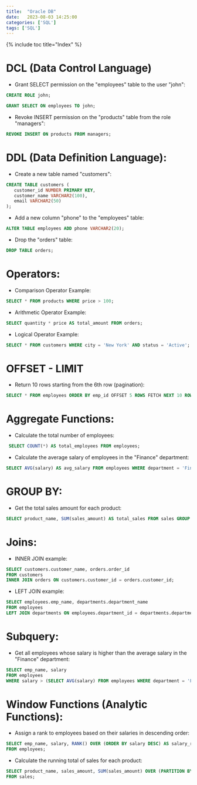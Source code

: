 ```yaml
---
title:  "Oracle DB"
date:   2023-08-03 14:25:00
categories: ['SQL']
tags: ['SQL']
---
```

{% include toc title="Index" %}


# DCL (Data Control Language)

- Grant SELECT permission on the "employees" table to the user "john":

```sql
CREATE ROLE john;

GRANT SELECT ON employees TO john;
```
- Revoke INSERT permission on the "products" table from the role "managers":

```sql
REVOKE INSERT ON products FROM managers;
```

# DDL (Data Definition Language):
    
- Create a new table named "customers":
   
```sql
CREATE TABLE customers (
   customer_id NUMBER PRIMARY KEY,
   customer_name VARCHAR2(100),
   email VARCHAR2(50)
);
```
- Add a new column "phone" to the "employees" table:
```sql
ALTER TABLE employees ADD phone VARCHAR2(20);
```
- Drop the "orders" table:
```sql
DROP TABLE orders;
  ```

# Operators:
- Comparison Operator Example:
```sql
SELECT * FROM products WHERE price > 100;
```
- Arithmetic Operator Example:
```sql
SELECT quantity * price AS total_amount FROM orders;
```
- Logical Operator Example:
```sql
SELECT * FROM customers WHERE city = 'New York' AND status = 'Active';
```

# OFFSET - LIMIT
- Return 10 rows starting from the 6th row (pagination):
```sql
SELECT * FROM employees ORDER BY emp_id OFFSET 5 ROWS FETCH NEXT 10 ROWS ONLY;
```

# Aggregate Functions:
- Calculate the total number of employees:
```sql
 SELECT COUNT(*) AS total_employees FROM employees;
```
- Calculate the average salary of employees in the "Finance" department:
```sql
SELECT AVG(salary) AS avg_salary FROM employees WHERE department = 'Finance';
```

# GROUP BY:
- Get the total sales amount for each product:
```sql
SELECT product_name, SUM(sales_amount) AS total_sales FROM sales GROUP BY product_name;
```

# Joins:
- INNER JOIN example:
```sql
SELECT customers.customer_name, orders.order_id
FROM customers
INNER JOIN orders ON customers.customer_id = orders.customer_id;
```
- LEFT JOIN example:
```sql
SELECT employees.emp_name, departments.department_name
FROM employees
LEFT JOIN departments ON employees.department_id = departments.department_id;
```

# Subquery:
- Get all employees whose salary is higher than the average salary in the "Finance" department:
```sql
SELECT emp_name, salary
FROM employees
WHERE salary > (SELECT AVG(salary) FROM employees WHERE department = 'Finance');
```

# Window Functions (Analytic Functions):
- Assign a rank to employees based on their salaries in descending order:
```sql
SELECT emp_name, salary, RANK() OVER (ORDER BY salary DESC) AS salary_rank
FROM employees;
```
- Calculate the running total of sales for each product:
```sql
SELECT product_name, sales_amount, SUM(sales_amount) OVER (PARTITION BY product_name ORDER BY sales_date) AS running_total
FROM sales;
```

